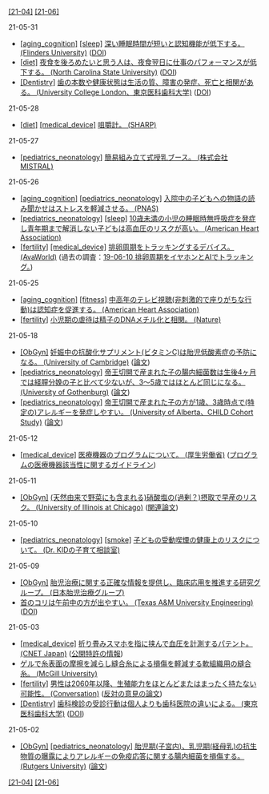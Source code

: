 [\[21-04\]](2104.md) [\[21-06\]](2106.md)

21-05-31
* [\[aging_cognition\]](aging_cognition.md) [\[sleep\]](sleep.md) [深い睡眠時間が短いと認知機能が低下する。 (Flinders University)](https://news.flinders.edu.au/blog/2021/05/30/warning-on-sleep-change-in-older-men/) ([DOI](https://doi.org/10.1111/jsr.13370))
* [\[diet\]](diet.md) [夜食を後ろめたいと思う人は、夜食翌日に仕事のパフォーマンスが低下する。 (North Carolina State University)](https://news.ncsu.edu/2021/04/unhealthy-eating-work/) ([DOI](https://doi.org/10.1037/apl0000890))
* [\[Dentistry\]](Dentistry.md) [歯の本数や健康状態は生活の質、障害の発症、死亡と相関がある。 (University College London、東京医科歯科大学)](https://www.ucl.ac.uk/news/2021/may/tooth-loss-may-affect-ability-carry-out-everyday-tasks) ([DOI](https://doi.org/10.1111/jgs.17021))

21-05-28
* [\[diet\]](diet.md) [\[medical_device\]](medical_device.md) [咀嚼計。 (SHARP)](https://jp.sharp/business/bitescan/)

21-05-27
* [\[pediatrics_neonatology\]](pediatrics_neonatology.md) [簡易組み立て式授乳ブース。 (株式会社MISTRAL)](https://mistral-corp.jp/product/miruru/m-feature/)

21-05-26
* [\[aging_cognition\]](aging_cognition.md) [\[pediatrics_neonatology\]](pediatrics_neonatology.md) [入院中の子どもへの物語の読み聞かせはストレスを軽減させる。 (PNAS)](https://www.pnas.org/content/118/22/e2018409118)
* [\[pediatrics_neonatology\]](pediatrics_neonatology.md) [\[sleep\]](sleep.md) [10歳未満の小児の睡眠時無呼吸症を発症し青年期まで解消しない子どもは高血圧のリスクが高い。 (American Heart Association)](https://www.heart.org/en/news/2021/05/21/kids-with-sleep-apnea-into-teen-years-could-develop-high-blood-pressure)
* [\[fertility\]](fertility.md) [\[medical_device\]](medical_device.md) [排卵周期をトラッキングするデバイス。 (AvaWorld)](https://www.avawomen.com/) (過去の調査：[19-06-10 排卵周期をイヤホンとAIでトラッキング。](1906.md))

21-05-25
* [\[aging_cognition\]](aging_cognition.md) [\[fitness\]](fitness.md) [中高年のテレビ視聴(非刺激的で座りがちな行動)は認知症を促進する。 (American Heart Association)](https://newsroom.heart.org/news/moderate-to-high-tv-viewing-in-midlife-linked-to-later-cognitive-and-brain-health-decline)
* [\[fertility\]](fertility.md) [小児期の虐待は精子のDNAメチル化と相関。 (Nature)](https://www.nature.com/articles/s41398-018-0252-1)

21-05-18
* [\[ObGyn\]](ObGyn.md) [妊娠中の抗酸化サプリメント(ビタミンC)は胎児低酸素症の予防になる。 (University of Cambridge)](https://www.cam.ac.uk/research/news/simple-treatment-during-pregnancy-can-protect-baby-from-memory-problems-in-later-life-study-in-rats) ([論文](https://faseb.onlinelibrary.wiley.com/doi/full/10.1096/fj.202002557RR))
* [\[pediatrics_neonatology\]](pediatrics_neonatology.md) [帝王切開で産まれた子の腸内細菌数は生後4ヶ月では経膣分娩の子と比べて少ないが、3～5歳ではほとんど同じになる。 (University of Gothenburg)](https://www.gu.se/en/news/gut-microbiota-in-cesarean-born-babies-catches-up) ([論文](https://www.cell.com/cell-host-microbe/fulltext/S1931-3128(21)00100-1))
* [\[pediatrics_neonatology\]](pediatrics_neonatology.md) [帝王切開で産まれた子の方が1歳、3歳時点で(特定の)アレルギーを発症しやすい。 (University of Alberta、CHILD Cohort Study)](https://childstudy.ca/2021/04/20/food-allergy-gut-ethnicity/) ([論文](https://www.gastrojournal.org/article/S0016-5085(21)00523-0/fulltext))

21-05-12
* [\[medical_device\]](medical_device.md) [医療機器のプログラムについて。 (厚生労働省)](https://www.mhlw.go.jp/stf/seisakunitsuite/bunya/0000179749_00004.html) ([プログラムの医療機器該当性に関するガイドライン](https://www.mhlw.go.jp/content/11120000/000764274.pdf))

21-05-11
* [\[ObGyn\]](ObGyn.md) [(天然由来で野菜にも含まれる)硝酸塩の(過剰？)摂取で早産のリスク。 (University of Illinois at Chicago)](https://today.uic.edu/largest-ever-study-to-look-at-maternal-nitrate-consumption-and-birth-outcomes) ([関連論文](https://www.sciencedirect.com/science/article/abs/pii/S0013935116308738))

21-05-10
* [\[pediatrics_neonatology\]](pediatrics_neonatology.md) [\[smoke\]](smoke.md) [子どもの受動喫煙の健康上のリスクについて。 (Dr. KIDの子育て相談室)](https://ameblo.jp/doctor-kid/entry-12669973060.html)

21-05-09
* [\[ObGyn\]](ObGyn.md) [胎児治療に関する正確な情報を提供し、臨床応用を推進する研究グループ。 (日本胎児治療グループ)](https://fetusjapan.jp/)
* [首のコリは午前中の方が出やすい。 (Texas A&M University Engineering)](https://engineering.tamu.edu/news/2021/04/ISEN-body-mass-index-age-can-also-affect-risk-for-neck-pain.html) ([DOI](https://doi.org/10.1177/0018720820983635))

21-05-03
* [\[medical_device\]](medical_device.md) [折り畳みスマホを指に挟んで血圧を計測するパテント。 (CNET Japan)](https://japan.cnet.com/article/35168694/) ([公開特許の情報](https://nl.letsgodigital.org/uploads/2021/04/samsung-galaxy-z-fold.pdf))
* [ゲルで糸表面の摩擦を減らし縫合糸による損傷を軽減する軟組織用の縫合糸。 (McGill University)](https://www.mcgill.ca/newsroom/channels/news/surgical-sutures-inspired-human-tendons-330261)
* [\[fertility\]](fertility.md) [男性は2060年以降、生殖能力をほとんどまたはまったく持たない可能性。 (Conversation)](https://theconversation.com/male-fertility-how-everyday-chemicals-are-destroying-sperm-counts-in-humans-and-animals-158097) ([反対の意見の論文](https://www.tandfonline.com/doi/full/10.1080/14647273.2021.1917778))
* [\[Dentistry\]](Dentistry.md) [歯科検診の受診行動は個人よりも歯科医院の違いによる。 (東京医科歯科大学)](https://www.tmd.ac.jp/topics_detail/id=54694) ([DOI](https://doi.org/10.3390/ijerph18062816))

21-05-02
* [\[ObGyn\]](ObGyn.md) [\[pediatrics_neonatology\]](pediatrics_neonatology.md) [胎児期(子宮内)、乳児期(経母乳)の抗生物質の曝露によりアレルギーの免疫応答に関する腸内細菌を損傷する。 (Rutgers University)](https://www.rutgers.edu/news/infant-antibiotic-exposure-can-affect-future-immune-responses-toward-allergies) ([論文](https://mbio.asm.org/content/12/1/e03335-20))

[\[21-04\]](2104.md) [\[21-06\]](2106.md)
